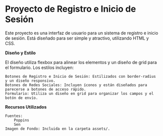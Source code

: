 <h1>Proyecto de Registro e Inicio de Sesión</h1>

Este proyecto es una interfaz de usuario para un sistema de registro e inicio de sesión. Está diseñado para ser simple y atractivo, utilizando HTML y CSS.

<strong>Diseño y Estilo</strong>

El diseño utiliza flexbox para alinear los elementos y un diseño de grid para el formulario. Los estilos incluyen:

    Botones de Registro e Inicio de Sesión: Estilizados con border-radius y un diseño responsivo.
    Botones de Redes Sociales: Incluyen íconos y están diseñados para parecerse a botones de acceso rápido.
    Formulario: Utiliza un diseño en grid para organizar los campos y el botón de envío.

<strong>Recursos Utilizados</strong>

    Fuentes:
        Poppins
        Sen
    Imagen de Fondo: Incluida en la carpeta assets/.
